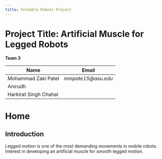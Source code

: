 ```yaml
---
title: Foldable Robots Project 
---
```



# Project Title: Artificial Muscle for Legged Robots

**Team 3**

|    Name                                       |    Email    |
| -----------                                   | ----------- |
| Mohammad Zaki Patel                           |_mmpate15@asu.edu_ |
| Anirudh                                       |                   |
| Harkirat Singh Chahal                         |


# Home

## Introduction
Legged motion is one of the most demanding movements in mobile robots. Interest in developing an artificial muscle for smooth legged motion.
